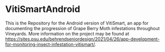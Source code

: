 # VitiSmartAndroid
This is the Repository for the Android version of VitiSmart, an app for documenting the progression of Grape Berry Moth infestations throughout Vineyards. More information on the project may be found at https://sites.psu.edu/behrendseniordesign/2021/04/26/app-development-for-monitoring-insect-infestation-vitismart/.
